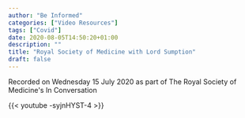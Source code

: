 ```yaml
---
author: "Be Informed"
categories: ["Video Resources"]
tags: ["Covid"]
date: 2020-08-05T14:50:20+01:00
description: ""
title: "Royal Society of Medicine with Lord Sumption"
draft: false
---
```


Recorded on Wednesday 15 July 2020 as part of The Royal Society of Medicine's In Conversation 

{{< youtube -syjnHYST-4 >}}